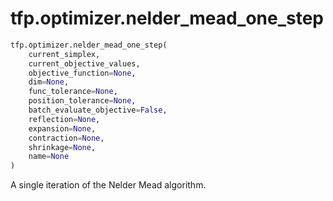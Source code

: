 <div itemscope itemtype="http://developers.google.com/ReferenceObject">
<meta itemprop="name" content="tfp.optimizer.nelder_mead_one_step" />
<meta itemprop="path" content="Stable" />
</div>

# tfp.optimizer.nelder_mead_one_step

``` python
tfp.optimizer.nelder_mead_one_step(
    current_simplex,
    current_objective_values,
    objective_function=None,
    dim=None,
    func_tolerance=None,
    position_tolerance=None,
    batch_evaluate_objective=False,
    reflection=None,
    expansion=None,
    contraction=None,
    shrinkage=None,
    name=None
)
```

A single iteration of the Nelder Mead algorithm.